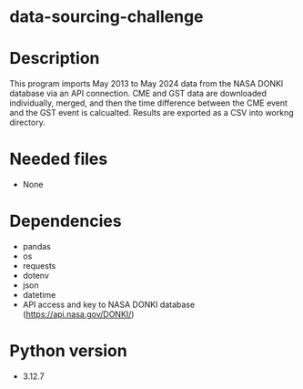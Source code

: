 # data-sourcing-challenge
# Description
This program imports May 2013 to May 2024 data from the NASA DONKI database via an API connection.  CME and GST data are downloaded individually, merged, and then the time difference between the CME event and the GST event is calcualted.  Results are exported as a CSV into workng directory. 
# Needed files
- None
# Dependencies
- pandas
- os
- requests
- dotenv
- json
- datetime
- API access and key to NASA DONKI database (https://api.nasa.gov/DONKI/)
# Python version
- 3.12.7
